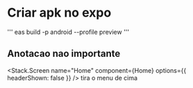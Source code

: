 # Criar apk no expo
'''
eas build -p android --profile preview 
'''
## Anotacao nao importante
<Stack.Screen name="Home" component={Home} options={{ headerShown: false }}  />
tira o menu de cima
